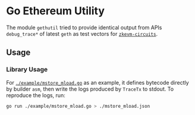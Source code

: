 # Go Ethereum Utility

The module `gethutil` tried to provide identical output from APIs `debug_trace*` of latest `geth` as test vectors for [`zkevm-circuits`](https://github.com/appliedzkp/zkevm-circuits).

## Usage

<!-- ### CLI Usage -->
<!-- TODO: Implement a CLI to consume bytecode and output logs -->

### Library Usage

For [`./example/mstore_mload.go`](./example/mstore_mload.go) as an example, it defines bytecode directly by builder `asm`, then write the logs produced by `TraceTx` to stdout. To reproduce the logs, run:

```bash
go run ./example/mstore_mload.go > ./mstore_mload.json
```
